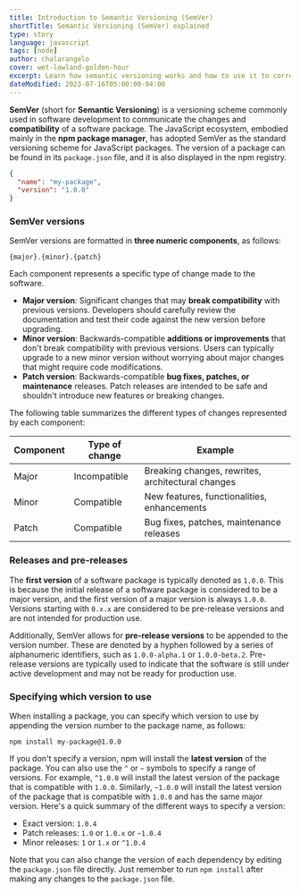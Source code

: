 ```yaml
---
title: Introduction to Semantic Versioning (SemVer)
shortTitle: Semantic Versioning (SemVer) explained
type: story
language: javascript
tags: [node]
author: chalarangelo
cover: wet-lowland-golden-hour
excerpt: Learn how semantic versioning works and how to use it to correctly version your software.
dateModified: 2023-07-16T05:00:00-04:00
---
```


**SemVer** (short for **Semantic Versioning**) is a versioning scheme commonly used in software development to communicate the changes and **compatibility** of a software package. The JavaScript ecosystem, embodied mainly in the **npm package manager**, has adopted SemVer as the standard versioning scheme for JavaScript packages. The version of a package can be found in its `package.json` file, and it is also displayed in the npm registry.

```json
{
  "name": "my-package",
  "version": "1.0.0"
}
```

### SemVer versions

SemVer versions are formatted in **three numeric components**, as follows:

```
{major}.{minor}.{patch}
```

Each component represents a specific type of change made to the software.

- **Major version**: Significant changes that may **break compatibility** with previous versions. Developers should carefully review the documentation and test their code against the new version before upgrading.
- **Minor version**: Backwards-compatible **additions or improvements** that don't break compatibility with previous versions. Users can typically upgrade to a new minor version without worrying about major changes that might require code modifications.
- **Patch version**: Backwards-compatible **bug fixes, patches, or maintenance** releases. Patch releases are intended to be safe and shouldn't introduce new features or breaking changes.

The following table summarizes the different types of changes represented by each component:

| Component | Type of change | Example |
| --------- | -------------- | ------- |
| Major     | Incompatible   | Breaking changes, rewrites, architectural changes |
| Minor     | Compatible     | New features, functionalities, enhancements |
| Patch     | Compatible     | Bug fixes, patches, maintenance releases |

### Releases and pre-releases

The **first version** of a software package is typically denoted as `1.0.0`. This is because the initial release of a software package is considered to be a major version, and the first version of a major version is always `1.0.0`. Versions starting with `0.x.x` are considered to be pre-release versions and are not intended for production use.

Additionally, SemVer allows for **pre-release versions** to be appended to the version number. These are denoted by a hyphen followed by a series of alphanumeric identifiers, such as `1.0.0-alpha.1` or `1.0.0-beta.2`. Pre-release versions are typically used to indicate that the software is still under active development and may not be ready for production use.

### Specifying which version to use

When installing a package, you can specify which version to use by appending the version number to the package name, as follows:

```shell
npm install my-package@1.0.0
```

If you don't specify a version, npm will install the **latest version** of the package. You can also use the `^` or `~` symbols to specify a range of versions. For example, `^1.0.0` will install the latest version of the package that is compatible with `1.0.0`. Similarly, `~1.0.0` will install the latest version of the package that is compatible with `1.0.0` and has the same major version. Here's a quick summary of the different ways to specify a version:

- Exact version: `1.0.4`
- Patch releases: `1.0` or `1.0.x` or `~1.0.4`
- Minor releases: `1` or `1.x` or `^1.0.4`

Note that you can also change the version of each dependency by editing the `package.json` file directly. Just remember to run `npm install` after making any changes to the `package.json` file.
